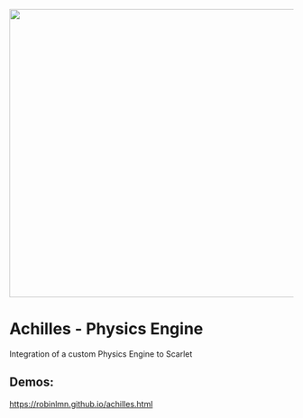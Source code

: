 <p align="center">
  <img width="512" height="512" src="https://user-images.githubusercontent.com/25555412/93687418-cb834f80-fa8b-11ea-8eb6-16a23e189b1e.png">
</p>


# Achilles - Physics Engine

Integration of a custom Physics Engine to Scarlet

## Demos:

https://robinlmn.github.io/achilles.html
